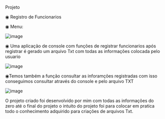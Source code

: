 Projeto

◉ Registro de Funcionarios 

◉ Menu: 

![image](https://github.com/VitorRoque1/RegistroDeFuncionarios/assets/153464680/ab471e5e-0e7d-40d8-bcd5-af2c39521699)


◉ Uma aplicação de console com funções de registrar funcionarios após registrar é gerado um arquivo Txt com todas as informações colocada pelo usuario

![image](https://github.com/VitorRoque1/RegistroDeFuncionarios/assets/153464680/eee02d12-ec8f-448c-94ab-2689184fd467)

◉Temos também a função consultar as inforamções registradas com isso conseguimos consultar através do console e pelo arquivo TXT

![image](https://github.com/VitorRoque1/RegistroDeFuncionarios/assets/153464680/72e7607c-73c8-4d1c-bedf-20eccaa5ec88)


O projeto criado foi desenvolvido por mim com todas as informações do zero até o final do projeto
o intuito do projeto foi para colocar em pratica todo o conhecimento adquirido para criações de arquivos Txt. 
